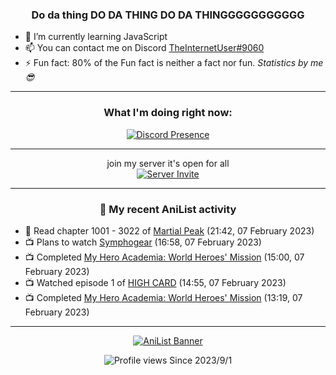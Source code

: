 <div align="center">

### Do da thing DO DA THING DO DA THINGGGGGGGGGGG
</div>

- 🌱 I’m currently learning JavaScript
- 📫 You can contact me on Discord [TheInternetUser#9060](https://discord.com/users/534117072796385300)
- ⚡ Fun fact: 80% of the Fun fact is neither a fact nor fun. _Statistics by me 😎_
<hr>

<div align="center">

### What I'm doing right now:
[![Discord Presence](https://lanyard.cnrad.dev/api/534117072796385300)](https://discord.com/users/534117072796385300)
<hr>

join my server it's open for all <br>
[![Server Invite](https://invidget.switchblade.xyz/bfYgVHxrSs)](https://discord.gg/bfYgVHxrSs)

<hr>
  
### 🌸 My recent AniList activity

</div>

<!-- ANILIST_ACTIVITY:start -->

-   📖 Read chapter 1001 - 3022 of [Martial Peak](https://anilist.co/manga/104494) (21:42, 07 February 2023)
-   📺 Plans to watch [Symphogear](https://anilist.co/anime/11751) (16:58, 07 February 2023)
-   📺 Completed [My Hero Academia: World Heroes' Mission](https://anilist.co/anime/126659) (15:00, 07 February 2023)
-   📺 Watched episode 1 of [HIGH CARD](https://anilist.co/anime/135778) (14:55, 07 February 2023)
-   📺 Completed [My Hero Academia: World Heroes' Mission](https://anilist.co/anime/126659) (13:19, 07 February 2023)

<!-- ANILIST_ACTIVITY:end -->
<hr>

<div align="center">

[![AniList Banner](https://img.anili.st/User/929966)](https://anilist.co/user/TheInternetUser)

![Profile views](https://gpvc.arturio.dev/TheInternetUse7) Since 2023/9/1

</div>

